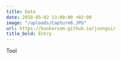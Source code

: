 ```yaml
---
title: Data
date: 2018-05-02 13:09:00 +02:00
image: "/uploads/Capture6.JPG"
url: https://bunkersem.github.io/jsongui/
title_bold: Entry
---
```


Tool